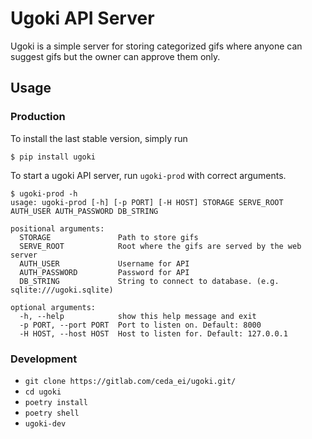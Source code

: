 # Ugoki API Server

Ugoki is a simple server for storing categorized gifs where anyone can suggest
gifs but the owner can approve them only.

## Usage

### Production

To install the last stable version, simply run

```
$ pip install ugoki
```

To start a ugoki API server, run `ugoki-prod` with correct arguments.

```
$ ugoki-prod -h
usage: ugoki-prod [-h] [-p PORT] [-H HOST] STORAGE SERVE_ROOT AUTH_USER AUTH_PASSWORD DB_STRING

positional arguments:
  STORAGE               Path to store gifs
  SERVE_ROOT            Root where the gifs are served by the web server
  AUTH_USER             Username for API
  AUTH_PASSWORD         Password for API
  DB_STRING             String to connect to database. (e.g. sqlite:///ugoki.sqlite)

optional arguments:
  -h, --help            show this help message and exit
  -p PORT, --port PORT  Port to listen on. Default: 8000
  -H HOST, --host HOST  Host to listen for. Default: 127.0.0.1
```

### Development

- `git clone https://gitlab.com/ceda_ei/ugoki.git/`
- `cd ugoki`
- `poetry install`
- `poetry shell`
- `ugoki-dev`
